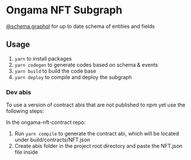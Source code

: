 # Ongama NFT Subgraph

[@schema.graphql](schema.graphql) for up to date schema of entities and fields

## Usage

1. `yarn` to install packages
2. `yarn codegen` to generate codes based on schema & events
3. `yarn build` to build the code base
4. `yarn deploy` to compile and deploy the subgraph 

### Dev abis

To use a version of contract abis that are not published to npm yet use the following steps:

In the ongama-nft-contract repo:
1. Run `yarn compile` to generate the contract abi, which will be located under build/contracts/NFT.json
2. Create abis folder in the project root directory and paste the NFT.json file inside

